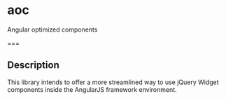 aoc
===

Angular optimized components

===

Description
----

This library intends to offer a more streamlined way to use jQuery Widget components inside the AngularJS framework environment.

